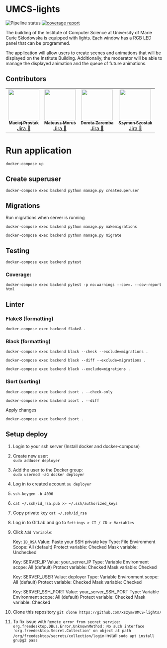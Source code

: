 # UMCS-lights

![Pipeline status](https://gitlab.com/xszym/UMCS-lights/badges/development/pipeline.svg)
[![coverage report](https://gitlab.com/xszym/UMCS-lights/badges/development/coverage.svg)](https://gitlab.com/xszym/UMCS-lights/-/commits/development) 

The building of the Institute of Computer Science at University of Marie Curie Sklodowska is equipped with lights. Each window has a RGB LED panel that can be programmed.

The application will allow users to create scenes and animations that will be displayed on the Institute Building. Additionally, the moderator will be able to manage the displayed animation and the queue of future animations.


## Contributors 

<table>
  <tr>
    <td align="center"><a href="https://github.com/mprostakk"><img src="https://avatars1.githubusercontent.com/u/34036451?s=100&v=4" width="100px;" alt=""/><br /><sub><b>Maciej Prostak</b></sub></a><br /><a href="https://illumination.atlassian.net/browse/IL-38?jql=assignee%20in%20(5ba7f4b7e2a4ab78ab5bd72e)%20AND%20project%20%3D%20IL%20order%20by%20created%20DESC" title="Jira">Jira 👀</a> </td>
    <td align="center"><a href="https://github.com/mMosiur"><img src="https://avatars0.githubusercontent.com/u/39986075?s=100&v=4" width="100px;" alt=""/><br /><sub><b>Mateusz Moruś</b></sub></a><br /><a href="https://illumination.atlassian.net/browse/IL-40?jql=assignee%20in%20(5f80946c8d88b3007551c5a3)%20AND%20project%20%3D%20IL%20order%20by%20created%20DESC" title="Jira">Jira 👀</a></td>
    <td align="center"><a href="https://github.com/dorotajulia"><img src="https://avatars3.githubusercontent.com/u/62723006?s=100&v=4" width="100px;" alt=""/><br /><sub><b>Dorota Zaremba</b></sub></a><br /><a href="https://illumination.atlassian.net/browse/IL-30?jql=assignee%20in%20(5f80946ab61f66006f5ae610)%20AND%20project%20%3D%20IL%20order%20by%20created%20DESC" title="Jira">Jira 👀</a> </td>
    <td align="center"><a href="https://github.com/xszym"><img src="https://avatars2.githubusercontent.com/u/21984800?s=100&v=4" width="100px;" alt=""/><br /><sub><b>Szymon Szostak</b></sub></a><br /><a href="https://illumination.atlassian.net/browse/IL-37?jql=assignee%20in%20(5f8094683fe0760069b54052)%20AND%20project%20%3D%20IL%20order%20by%20created%20DESC" title="Jira">Jira 👀</a></td>
  </tr>
</table>


# Run application
`docker-compose up`

## Create superuser
```docker-compose exec backend python manage.py createsuperuser```


## Migrations
Run migrations when server is running

```docker-compose exec backend python manage.py makemigrations```

```docker-compose exec backend python manage.py migrate```

## Testing
`docker-compose exec backend pytest`

### Coverage:

`docker-compose exec backend pytest -p no:warnings --cov=. --cov-report html`

## Linter
### Flake8 (formatting)

`docker-compose exec backend flake8 .`

### Black (formatting)

`docker-compose exec backend black --check --exclude=migrations .`

`docker-compose exec backend black --diff --exclude=migrations .`

`docker-compose exec backend black --exclude=migrations .`

### ISort (sorting)

`docker-compose exec backend isort . --check-only`

`docker-compose exec backend isort . --diff`

Apply changes

`docker-compose exec backend isort .`


## Setup deploy
1. Login to your ssh server (Install docker and docker-compose)
2. Create new user:  
   `sudo adduser deployer`
3. Add the user to the Docker group:  
   `sudo usermod -aG docker deployer`
4. Log in to created account `su deployer`
5. `ssh-keygen -b 4096`
6. `cat ~/.ssh/id_rsa.pub >> ~/.ssh/authorized_keys`
7. Copy private key `cat ~/.ssh/id_rsa`
8. Log in to GitLab and go to `Settings > CI / CD > Variables`
9. Click `Add Variable`:


    Key: `ID_RSA`
    Value: Paste your SSH private key
    Type: File
    Environment Scope: All (default)
    Protect variable: Checked 
    Mask variable: Unchecked

    Key: SERVER_IP
    Value: your_server_IP
    Type: Variable
    Environment scope: All (default)
    Protect variable: Checked
    Mask variable: Checked

    Key: SERVER_USER
    Value: deployer
    Type: Variable
    Environment scope: All (default)
    Protect variable: Checked
    Mask variable: Checked

    Key: SERVER_SSH_PORT
    Value: your_server_SSH_PORT
    Type: Variable
    Environment scope: All (default)
    Protect variable: Checked
    Mask variable: Checked
    
    
10. Clone this repository `git clone https://github.com/xszym/UMCS-lights/`
11. To fix issue with `Remote error from secret service: org.freedesktop.DBus.Error.UnknownMethod: No such interface 'org.freedesktop.Secret.Collection' on object at path /org/freedesktop/secrets/collection/login` install `sudo apt install gnupg2 pass`

